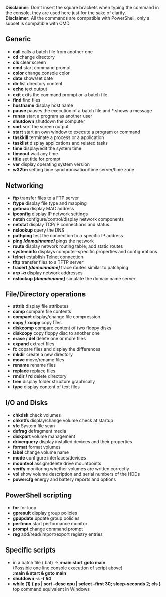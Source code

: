 **Disclaimer:** Don't insert the square brackets when typing the command in the console, they are used here just for the sake of clarity.  
**Disclaimer:** All the commands are compatible with PowerShell, only a subset is compatible with CMD.

## Generic
* **call**		calls a batch file from another one  
* **cd**		change directory  
* **cls**		clear screen  
* **cmd**		start command prompt  
* **color**		change console color  
* **date**		show/set date  
* **dir**		list directory content  
* **echo**		text output  
* **exit**		exits the command prompt or a batch file  
* **find**		find files  
* **hostname**	display host name  
* **pause**		pauses the execution of a batch file and * shows a message  
* **runas**		start a program as another user  
* **shutdown**	shutdown the computer  
* **sort**		sort the screen output  
* **start**		start an own window to execute a program or command  
* **taskkill**	terminate a process or a application  
* **tasklist**	display applications and related tasks  
* **time**		display/edit the system time  
* **timeout**		wait any time  
* **title**		set title for prompt  
* **ver**		display operating system version  
* **w32tm**		setting time synchronisation/time server/time zone  

## Networking
* **ftp**		transfer files to a FTP server  
* **ftype**		display file type and mapping  
* **getmac**		display MAC address  
* **ipconfig**	display IP network settings  
* **netsh**		configure/control/display network components  
* **netstat**		display TCP/IP connections and status  
* **nslookup**	query the DNS  
* **pathping**	test the connection to a specific IP address  
* **ping _[domainname]_**		pings the network  
* **route**		display network routing table, add static routes  
* **systeminfo**	displays computer-specific properties and configurations  
* **telnet**		establish Telnet connection  
* **tftp**		transfer files to a TFTP server  
* **tracert _[domainname]_**		trace routes similar to patchping  
* **arp _-a_**		display network addresses  
* **nslookup _[domainname]_**	simulate the domain name server  

## File/Directory operations
* **attrib**		display file attributes  
* **comp**		compare file contents  
* **compact**	display/change file compression  
* **copy / xcopy**	copy files  
* **diskcomp**	compare content of two floppy disks  
* **diskcopy**	copy floppy disc to another one  
* **erase / del**	delete one or more files  
* **expand**		extract files  
* **fc**	copare files and display the differences  
* **mkdir**		create a new directory  
* **move**		move/rename files  
* **rename**		rename files  
* **replace**		replace files  
* **rmdir / rd**	delete directory  
* **tree**		display folder structure graphically  
* **type**		display content of text files  

## I/O and Disks
* **chkdsk**		check volumes  
* **chkntfs**		display/change volume check at startup  
* **sfc**	System file scan  
* **defrag**		defragment media  
* **diskpart**	volume management  
* **driverquery**	display installed devices and their properties  
* **format**		format volumes  
* **label**		change volume name  
* **mode**		configure interfaces/devices  
* **mountvol**	assign/delete drive mountpoints  
* **verify**		monitoring whether volumes are written correctly  
* **vol**		show volume description and serial numbers of the HDDs  
* **powercfg**	energy and battery reports and options  

## PowerShell scripting
* **for**		for loop  
* **gpresult**	display group policies  
* **gpupdate**	update group policies  
* **perfmon**		start performance monitor  
* **prompt**		change command prompt  
* **reg**		add/read/import/export registry entries  

## Specific scripts
* in a batch file (.bat) ->	**:main   start	goto main**  
(Possible one line console execution of script above)  
**:main & start & goto main**  
* **shutdown _-s -t 60_**  
* **while (1) { ps | sort -desc cpu | select -first 30; sleep-seconds 2; cls }** top command equivalent in Windows
